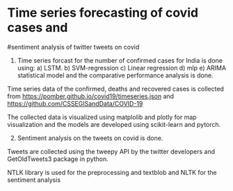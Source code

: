 
# Time series forecasting of covid cases and
#<span class="highlighter highlight-on">sentiment</span> analysis of twitter tweets on covid

1. Time series forcast for the number of confirmed cases for India is done using:
    a) LSTM.
    b) SVM-regression
    c) Linear regression
    d) mlp
    e) ARIMA statistical model
    and the comparative performance analysis is done.

Time series data of the confirmed, deaths and recovered cases is <span class="highlighter highlight-on"><span class="highlighter highlight-on"><span class="highlighter highlight-on">collected</span></span></span> from https://pomber.github.io/covid19/timeseries.json and https://github.com/CSSEGISandData/COVID-19

The collected data is visualized using matplolib and plotly for map visualization and the models are developed using scikit-learn and pytorch.

2. Sentiment analysis on the tweets on covid is done.

Tweets are collected using the tweepy API by the twitter developers and GetOldTweets3 package in python.

NTLK library is used for the preprocessing and textblob and NLTK for the sentiment analysis
